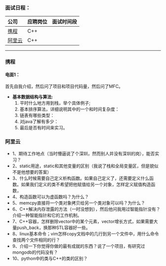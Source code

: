 ### **面试日程：** 

| 公司 | 应聘岗位 |面试时间段 |
| :------------- |:-------------|:-------------|
|[携程](#xiecheng) | C++ |   |
|[阿里云](#aliyun) | C++ | |
----
### <a id="xiecheng"> 携程 </a>

#### **电面1：**<br>
首先自我介绍，然后问了项目和项目代码量，然后问了MFC。<br>
- **基本数据结构与算法:**
    1. 平时什么地方用到栈，举个具体例子;
    2. 基本排序算法，详细说明其中的一个和时间复杂度：
    3. 链表有哪些类型：
    4. 对java了解有多少：
    5. 最后是否有时间来实习。

### <a id="aliyun">阿里云 </a>
- 1、期待工作地点（当时懵逼说了个深圳，然而别人并没有深圳的岗），能否实习？
- 2、static用途，static和其他变量的区别（我说了栈和全局变量区，但是貌似不是他想要的答案）
- 3、什么时候需要自己定义析构函数。如果自己定义了，还需要定义什么函数。如果我们定义的类不希望把他赋值给另一个对象，怎样定义赋值构造函数，
- 4、构造函数可以为虚函数吗？为什么？
- 5、memcpy直接将一个类对象拷贝给另一个类对象可以吗？为什么？
- 6、C++解决内存泄露的方法（一时没想到），然后他问我用过智能指针没有？介绍一种智能指针和它的工作机制。
- 7、C++容器，怎样删除vector中的某个元素，vector增长方式，如果需要大量push_back，换那种STL容器好一些。
- 8、linux基本命令；vim怎样copy文档中的几行到另一个文件中，用什么命令查找两个文件相同的行？
- 9、介绍一下你觉得你做的最有成就的东西？说了一个项目，有研究过mongodb的代码没有？
- 10、python中的类与C++的类的区别？